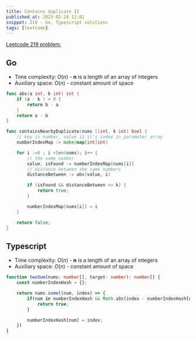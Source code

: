 ```yaml
---
title: Contains duplicate II
published_at: 2023-02-24 12:01
snippet: 219 - Go, Typescript solutions
tags: [leetcode]
---
```


[Leetcode 219 problem.](https://leetcode.com/problems/contains-duplicate-ii/)

## Go

- Time complexity: $O(n)$ - **n** is a length of an array of integers
- Auxiliary space: $O(n)$ - constant amount of space

```go
func abs(a int, b int) int {
    if (a - b ) < 0 {
        return b - a
    }
    return a - b
}

func containsNearbyDuplicate(nums []int, k int) bool {
    // key is number, value is it's index in parameter array
    numberIndexMap := make(map[int]int)

    for i :=0 ; i <len(nums); i++ {
        // the same number
        value, isFound := numberIndexMap[nums[i]]
        // distance between the same numbers
        distanceBetween := abs(value, i)

        if (isFound && distanceBetween <= k) {
            return true;
        }

        numberIndexMap[nums[i]] = i
    }

    return false;
}
```


## Typescript

- Time complexity: $O(n)$ - **n** is a length of an array of integers
- Auxiliary space: $O(n)$ - constant amount of space

```typescript
function twoSum(nums: number[], target: number): number[] {
    const numberIndexHash = {};

    return nums.some((num, index) => {
        if(num in numberIndexHash && Math.abs(index - numberIndexHash[num]) <= k) {
            return true;
        }

        numberIndexHash[num] = index;
    })
}
```